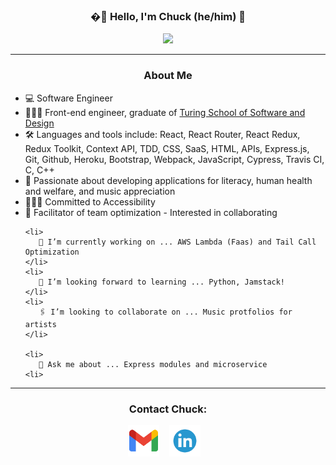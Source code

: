 
<h3 align="center">�🥁 Hello, I'm Chuck (he/him) 🥁</h3>
<p align="center">
  <img src="https://github-readme-stats.vercel.app/api?username=percworld&show_icons=true&theme=dracula"/>
</p>

---
<h3 align="center">About Me</h3>
<p align="center">
  <ul>
    <li>
      💻  Software Engineer
    </li>
    <li>
        👩🏽‍💻  Front-end engineer, graduate of <a href="https://turing.edu/"> Turing School of Software and Design</a>
    </li>
    <li>
      🛠  Languages and tools include: React, React Router, React Redux, Redux Toolkit, Context API, TDD, CSS, SaaS, HTML, APIs,
      Express.js, Git, Github, Heroku, Bootstrap, Webpack, JavaScript, Cypress, Travis CI, C, C++
    </li>
    <li>
      🌱  Passionate about developing applications for literacy, human health and welfare, and music appreciation
    </li>
    <li>
      🏄🏼‍♂️  Committed to Accessibility 
    </li>
    <li>
      🔋  Facilitator of team optimization - Interested in collaborating
     </li>
    
    <li>
       🔭 I’m currently working on ... AWS Lambda (Faas) and Tail Call Optimization
    </li>
    <li>
       🎯 I’m looking forward to learning ... Python, Jamstack!
    </li>
    <li>
       🖇 I’m looking to collaborate on ... Music protfolios for artists
    </li>
    
    <li>
       💬 Ask me about ... Express modules and microservice
    <li>
  </ul>
</p>

---

<h3 align="center">Contact Chuck:</h3>

<p align="center">
  <a href="mailto:chuck.morris.303@gmail.com" target="_blank"><img alt='turing logo' title='turing.edu' height="50" src="/gmail.png"></a> &nbsp;&nbsp;
  <a href="https://www.linkedin.com/in/chuck-morris-56819918/" target="_blank"><img alt='turing logo' title='turing.edu' height="50" src="/linkedin.png"></a> &nbsp;&nbsp;
</p><br>


<!--
**percworld/percworld** is a ✨ _special_ ✨ repository because its `README.md` (this file) appears on your GitHub profile.

Here are some ideas to get you started:

- 🔭 I’m currently working on ...
- 🌱 I’m currently learning ...
- 👯 I’m looking to collaborate on ...
- 🤔 I’m looking for help with ...
- 💬 Ask me about ...
- 📫 How to reach me: ...
- 😄 Pronouns: ...
- ⚡ Fun fact: ...
-->

